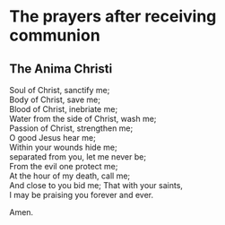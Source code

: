 # The prayers after receiving communion

## The Anima Christi  
  Soul of Christ, sanctify me;  
  Body of Christ, save me;  
  Blood of Christ, inebriate me;  
  Water from the side of Christ, wash me;  
  Passion of Christ, strengthen me;  
  O good Jesus hear me;  
  Within your wounds hide me;  
  separated from you, let me never be;  
  From the evil one protect me;  
  At the hour of my death, call me;  
  And close to you bid me; That with your saints,  
  I may be praising you forever and ever.  

  Amen.  
